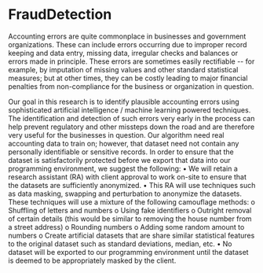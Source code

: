 # FraudDetection
Accounting errors are quite commonplace in businesses and government organizations. These can include errors occurring due to improper record keeping and data entry, missing data, irregular checks and balances or errors made in principle. These errors are sometimes easily rectifiable -- for example, by imputation of missing values and other standard statistical measures; but at other times, they can be costly leading to major financial penalties from non-compliance for the business or organization in question. 

Our goal in this research is to identify plausible accounting errors using sophisticated artificial intelligence / machine learning powered techniques. The identification and detection of such errors very early in the process can help prevent regulatory and other missteps down the road and are therefore very useful for the businesses in question. Our algorithm need real accounting data to train on; however, that dataset need not contain any personally identifiable or sensitive records. In order to ensure that the dataset is satisfactorily protected before we export that data into our programming environment, we suggest the following:
•	We will retain a research assistant (RA) with client approval to work on-site to ensure that the datasets are sufficiently anonymized.
•	This RA will use techniques such as data masking, swapping and perturbation to anonymize the datasets. These techniques will use a mixture of the following camouflage methods:
o	Shuffling of letters and numbers
o	Using fake identifiers
o	Outright removal of certain details (this would be similar to removing the house number from a street address)
o	Rounding numbers
o	Adding some random amount to numbers
o	Create artificial datasets that are share similar statistical features to the original dataset such as standard deviations, median, etc.
•	No dataset will be exported to our programming environment until the dataset is deemed to be appropriately masked by the client.


